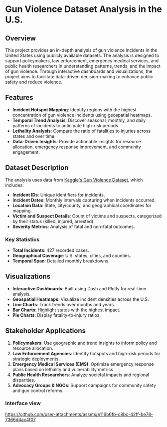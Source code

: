 # Gun Violence Dataset Analysis in the U.S.

## Overview
This project provides an in-depth analysis of gun violence incidents in the United States using publicly available datasets. The analysis is designed to support policymakers, law enforcement, emergency medical services, and public health researchers in understanding patterns, trends, and the impact of gun violence. Through interactive dashboards and visualizations, the project aims to facilitate data-driven decision-making to enhance public safety and reduce violence.

## Features
- **Incident Hotspot Mapping**: Identify regions with the highest concentration of gun violence incidents using geospatial heatmaps.
- **Temporal Trend Analysis**: Discover seasonal, monthly, and daily patterns of incidents to anticipate high-risk periods.
- **Lethality Analysis**: Compare the ratio of fatalities to injuries across states and over time.
- **Data-Driven Insights**: Provide actionable insights for resource allocation, emergency response improvement, and community engagement.

## Dataset Description
The analysis uses data from [Kaggle's Gun Violence Dataset](https://www.kaggle.com/datasets/whisperingkahuna/gunviolence1), which includes:
- **Incident IDs**: Unique identifiers for incidents.
- **Incident Dates**: Monthly intervals capturing when incidents occurred.
- **Location Data**: State, city/county, and geographical coordinates for mapping.
- **Victim and Suspect Details**: Count of victims and suspects, categorized by their status (killed, injured, arrested).
- **Severity Metrics**: Analysis of fatal and non-fatal outcomes.

### Key Statistics
- **Total Incidents**: 427 recorded cases.
- **Geographical Coverage**: U.S. states, cities, and counties.
- **Temporal Span**: Detailed monthly breakdowns.

## Visualizations
- **Interactive Dashboards**: Built using Dash and Plotly for real-time analysis.
- **Geospatial Heatmaps**: Visualize incident densities across the U.S.
- **Line Charts**: Track trends over months and years.
- **Bar Charts**: Highlight states with the highest impact.
- **Pie Charts**: Display fatality-to-injury ratios.

## Stakeholder Applications
1. **Policymakers**: Use geographic and trend insights to inform policy and resource allocation.
2. **Law Enforcement Agencies**: Identify hotspots and high-risk periods for strategic deployments.
3. **Emergency Medical Services (EMS)**: Optimize emergency response plans based on lethality and vulnerability metrics.
4. **Public Health Researchers**: Analyze societal impacts and regional disparities.
5. **Advocacy Groups & NGOs**: Support campaigns for community safety and gun control reforms.

### Interface view
https://github.com/user-attachments/assets/e116b6fb-c8bc-42ff-be78-7366d4ac4f07


